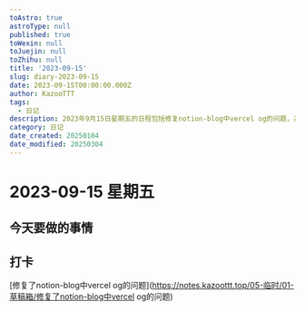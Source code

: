 ```yaml
---
toAstro: true
astroType: null
published: true
toWexin: null
toJuejin: null
toZhihu: null
title: '2023-09-15'
slug: diary-2023-09-15
date: 2023-09-15T00:00:00.000Z
author: KazooTTT
tags:
  - 日记
description: 2023年9月15日星期五的日程包括修复notion-blog中vercel og的问题，并进行打卡记录。
category: 日记
date_created: 20250104
date_modified: 20250304
---
```


# 2023-09-15 星期五

<!-- start of weread -->
<!-- end of weread -->

## 今天要做的事情

## 打卡

[修复了notion-blog中vercel og的问题](https://notes.kazoottt.top/05-临时/01-草稿箱/修复了notion-blog中vercel og的问题)
